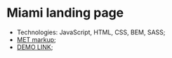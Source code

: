 # Miami landing page
  - Technologies: JavaScript, HTML, CSS, BEM, SASS;
  - [MET markup](https://www.figma.com/file/lSR1m42L9YwzQwzzxKwHpw/THE-MET);
  - [DEMO LINK](https://alSemenyuk.github.io/layout_miami/);
